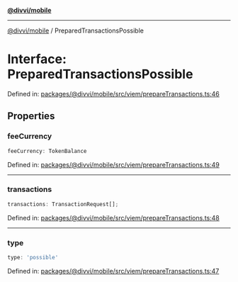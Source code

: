[**@divvi/mobile**](../README.md)

---

[@divvi/mobile](../README.md) / PreparedTransactionsPossible

# Interface: PreparedTransactionsPossible

Defined in: [packages/@divvi/mobile/src/viem/prepareTransactions.ts:46](https://github.com/divvi-xyz/divvi-mobile/blob/main/packages/@divvi/mobile/src/viem/prepareTransactions.ts#L46)

## Properties

### feeCurrency

```ts
feeCurrency: TokenBalance
```

Defined in: [packages/@divvi/mobile/src/viem/prepareTransactions.ts:49](https://github.com/divvi-xyz/divvi-mobile/blob/main/packages/@divvi/mobile/src/viem/prepareTransactions.ts#L49)

---

### transactions

```ts
transactions: TransactionRequest[];
```

Defined in: [packages/@divvi/mobile/src/viem/prepareTransactions.ts:48](https://github.com/divvi-xyz/divvi-mobile/blob/main/packages/@divvi/mobile/src/viem/prepareTransactions.ts#L48)

---

### type

```ts
type: 'possible'
```

Defined in: [packages/@divvi/mobile/src/viem/prepareTransactions.ts:47](https://github.com/divvi-xyz/divvi-mobile/blob/main/packages/@divvi/mobile/src/viem/prepareTransactions.ts#L47)
